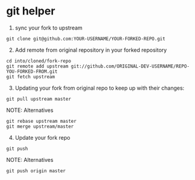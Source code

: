 # git helper

1. sync your fork to upstream

```
git clone git@github.com:YOUR-USERNAME/YOUR-FORKED-REPO.git
```

2. Add remote from original repository in your forked repository

```
cd into/cloned/fork-repo
git remote add upstream git://github.com/ORIGINAL-DEV-USERNAME/REPO-YOU-FORKED-FROM.git
git fetch upstream
```

3. Updating your fork from original repo to keep up with their changes:

```
git pull upstream master
```

NOTE: Alternatives

```
git rebase upstream master
git merge upstream/master

```


4. Update your fork repo

```
git push
```

NOTE: Alternatives

```
git push origin master
```

